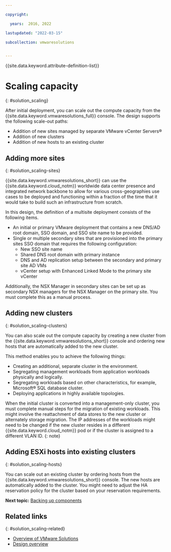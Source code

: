 ```yaml
---

copyright:

  years:  2016, 2022

lastupdated: "2022-03-15"

subcollection: vmwaresolutions


---
```


{{site.data.keyword.attribute-definition-list}}

# Scaling capacity
{: #solution_scaling}

After initial deployment, you can scale out the compute capacity from the {{site.data.keyword.vmwaresolutions_full}} console. The design supports the following scale-out paths:
* Addition of new sites managed by separate VMware vCenter Servers®
* Addition of new clusters
* Addition of new hosts to an existing cluster

## Adding more sites
{: #solution_scaling-sites}

{{site.data.keyword.vmwaresolutions_short}} can use the {{site.data.keyword.cloud_notm}} worldwide data center presence and integrated network backbone to allow for various cross-geographies use cases to be deployed and functioning within a fraction of the time that it would take to build such an infrastructure from scratch.

In this design, the definition of a multisite deployment consists of the following items.
* An initial or primary VMware deployment that contains a new DNS/AD root domain, SSO domain, and SSO site name to be provided.
* Single or multiple secondary sites that are provisioned into the primary sites SSO domain that requires the following configuration:
   * New SSO site name
   * Shared DNS root domain with primary instance
   * DNS and AD replication setup between the secondary and primary site AD VMs
   * vCenter setup with Enhanced Linked Mode to the primary site vCenter

Additionally, the NSX Manager in secondary sites can be set up as secondary NSX managers for the NSX Manager on the primary site. You must complete this as a manual process.

## Adding new clusters
{: #solution_scaling-clusters}

You can also scale out the compute capacity by creating a new cluster from the {{site.data.keyword.vmwaresolutions_short}} console and ordering new hosts that are automatically added to the new cluster.

This method enables you to achieve the following things:
* Creating an additional, separate cluster in the environment.
* Segregating management workloads from application workloads physically and logically.
* Segregating workloads based on other characteristics, for example, Microsoft® SQL database cluster.
* Deploying applications in highly available topologies.

When the initial cluster is converted into a management-only cluster, you must complete manual steps for the migration of existing workloads. This might involve the reattachment of data stores to the new cluster or alternately storage migration. The IP addresses of the workloads might need to be changed if the new cluster resides in a different {{site.data.keyword.cloud_notm}} pod or if the cluster is assigned to a different VLAN ID.
{: note}

## Adding ESXi hosts into existing clusters
{: #solution_scaling-hosts}

You can scale out an existing cluster by ordering hosts from the {{site.data.keyword.vmwaresolutions_short}} console. The new hosts are automatically added to the cluster. You might need to adjust the HA reservation policy for the cluster based on your reservation requirements.

**Next topic:** [Backing up components](/docs/vmwaresolutions?topic=vmwaresolutions-solution_backingup)

## Related links
{: #solution_scaling-related}

* [Overview of VMware Solutions](/docs/vmwaresolutions?topic=vmwaresolutions-solution_overview)
* [Design overview](/docs/vmwaresolutions?topic=vmwaresolutions-design_overview)
